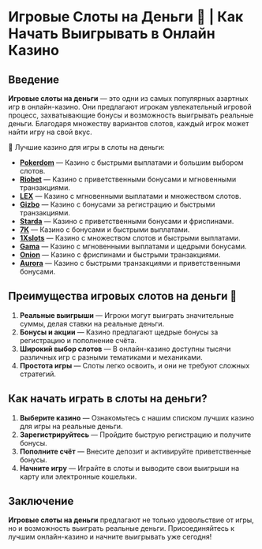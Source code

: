 # Игровые Слоты на Деньги 🎰 | Как Начать Выигрывать в Онлайн Казино

## Введение

**Игровые слоты на деньги** — это одни из самых популярных азартных игр в онлайн-казино. Они предлагают игрокам увлекательный игровой процесс, захватывающие бонусы и возможность выигрывать реальные деньги. Благодаря множеству вариантов слотов, каждый игрок может найти игру на свой вкус.

🎰 Лучшие казино для игры в слоты на деньги:

- **[Pokerdom](https://brandplay.link/4k77v2yx)** — Казино с быстрыми выплатами и большим выбором слотов.
- **[Riobet](https://brandplay.link/7xBLTPyj)** — Казино с приветственными бонусами и мгновенными транзакциями.
- **[LEX](https://brandplay.link/zW4hdDFV)** — Казино с мгновенными выплатами и множеством слотов.
- **[Gizbo](https://brandplay.link/bprXw4YV)** — Казино с бонусами за регистрацию и быстрыми транзакциями.
- **[Starda](https://brandplay.link/fB7xwRFL)** — Казино с приветственными бонусами и фриспинами.
- **[7K](https://brandplay.link/BvQyFShp)** — Казино с бонусами и быстрыми выплатами.
- **[1Xslots](https://brandplay.link/hSB1khtr)** — Казино с множеством слотов и быстрыми выплатами.
- **[Gama](https://brandplay.link/j6NMKsDz)** — Казино с мгновенными выплатами и щедрыми бонусами.
- **[Onion](https://brandplay.link/zBGRVpQ9)** — Казино с фриспинами и быстрыми транзакциями.
- **[Aurora](https://10trafic-stat2.com/click/668546556bcc6313411604bd/6766/13032/subaccount)** — Казино с быстрыми транзакциями и приветственными бонусами.

## Преимущества игровых слотов на деньги 🎯

1. **Реальные выигрыши** — Игроки могут выиграть значительные суммы, делая ставки на реальные деньги.
2. **Бонусы и акции** — Казино предлагают щедрые бонусы за регистрацию и пополнение счёта.
3. **Широкий выбор слотов** — В онлайн-казино доступны тысячи различных игр с разными тематиками и механиками.
4. **Простота игры** — Слоты легко освоить, и они не требуют сложных стратегий.

## Как начать играть в слоты на деньги?

1. **Выберите казино** — Ознакомьтесь с нашим списком лучших казино для игры на реальные деньги.
2. **Зарегистрируйтесь** — Пройдите быструю регистрацию и получите бонусы.
3. **Пополните счёт** — Внесите депозит и активируйте приветственные бонусы.
4. **Начните игру** — Играйте в слоты и выводите свои выигрыши на карту или электронные кошельки.

## Заключение

**Игровые слоты на деньги** предлагают не только удовольствие от игры, но и возможность выиграть реальные деньги. Присоединяйтесь к лучшим онлайн-казино и начните выигрывать уже сегодня!
